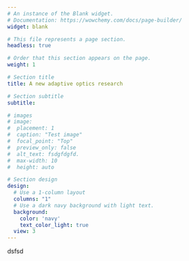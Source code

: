 ```yaml
---
# An instance of the Blank widget.
# Documentation: https://wowchemy.com/docs/page-builder/
widget: blank

# This file represents a page section.
headless: true

# Order that this section appears on the page.
weight: 1

# Section title
title: A new adaptive optics research

# Section subtitle
subtitle:

# images
# image:
#  placement: 1
#  caption: "Test image"
#  focal_point: "Top"
#  preview_only: false
#  alt_text: fsdgfdgfd.
#  max-width: 10
#  height: auto

# Section design
design:
  # Use a 1-column layout
  columns: "1"
  # Use a dark navy background with light text.
  background:
    color: 'navy'
    text_color_light: true
  view: 3
---
```

<!--more-->
dsfsd



